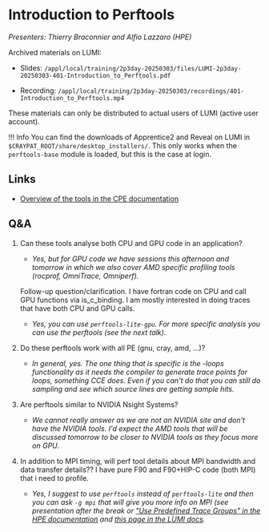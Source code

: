 # Introduction to Perftools

*Presenters: Thierry Braconnier  and Alfio Lazzaro (HPE)*

<!--
Course materials will be provided during and after the course.
-->

<!--
Temporary location of materials (for the lifetime of the training project):

-   Slides: `/project/project_465001726/Slides/HPE/07_introduction_to_perftools.pdf`
-->

Archived materials on LUMI:

-   Slides: `/appl/local/training/2p3day-20250303/files/LUMI-2p3day-20250303-401-Introduction_to_Perftools.pdf`

-   Recording: `/appl/local/training/2p3day-20250303/recordings/401-Introduction_to_Perftools.mp4`

These materials can only be distributed to actual users of LUMI (active user account).

!!! Info
    You can find the downloads of Apprentice2 and Reveal on LUMI in
    `$CRAYPAT_ROOT/share/desktop_installers/`. This only works when the
    `perftools-base` module is loaded, but this is the case at login.


## Links

-   [Overview of the tools in the CPE documentation](https://cpe.ext.hpe.com/docs/24.03/performance-tools/index.html)


## Q&A

1.  Can these tools analyse both CPU and GPU code in an application?

    -   *Yes, but for GPU code we have sessions this afternoon and tomorrow in which we also cover AMD specific profiling tools (rocprof, OmniTrace, Omniperf).*

    Follow-up question/clarification. I have fortran code on CPU and call GPU functions via is_c_binding. I am mostly interested in doing traces that have both CPU and GPU calls.

    -   *Yes, you can use `perftools-lite-gpu`. For more specific analysis you can use the perftools (see the next talk).*


2.  Do these perftools work with all PE (gnu, cray, amd, ...)?

    -   *In general, yes. The one thing that is specific is the -loops functionality as it needs the compiler to generate trace points for loops, something CCE does. Even if you can't do that you can still do sampling and see which source lines are getting sample hits.*


3.  Are perftools similar to NVIDIA Nsight Systems?

    -   *We cannot really answer as we are not an NVIDIA site and don't have the NVIDIA tools. I'd expect the AMD tools that will be discussed tomorrow to be closer to NVIDIA tools as they focus more on GPU.*


4.  In addition to MPI timing, will perf tool details about MPI bandwidth and data transfer details?? I have pure F90 and F90+HIP-C code (both MPI) that i need to profile.

    -    *Yes, I suggest to use `perftools` instead of `perftools-lite` and then you can ask `-g mpi` that will give you more info on MPI (see presentation after the break or ["Use Predefined Trace Groups" in the HPE documentation](https://support.hpe.com/hpesc/public/docDisplay?docId=a00114942en_us&page=Use_Predefined_Trace_Groups.html) and [this page in the LUMI docs](https://docs.lumi-supercomputer.eu/development/profiling/perftools/).*

